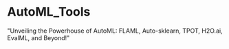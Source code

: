 # AutoML_Tools
"Unveiling the Powerhouse of AutoML: FLAML, Auto-sklearn, TPOT, H2O.ai, EvalML, and Beyond!"
